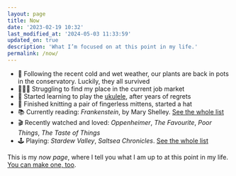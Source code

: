 ```yaml
---
layout: page
title: Now
date: '2023-02-19 10:32'
last_modified_at: '2024-05-03 11:33:59'
updated_on: true
description: 'What I’m focused on at this point in my life.'
permalink: /now/
---
```

<ul class="mb-5">
  <li class="border-bottom mt-2">🌱 Following the recent cold and wet weather, our plants are back in pots in the conservatory. Luckily, they all survived</li>
  <li class="border-bottom mt-2">👩🏻‍💻 Struggling to find my place in the current job market</li>
  <li class="border-bottom mt-2">🎼 Started learning to play the <a href="{{ site.url }}/tag/ukulele/">ukulele</a>, after years of regrets</li>
  <li class="border-bottom mt-2">🧶 Finished knitting a pair of fingerless mittens, started a hat</li>
  <li class="border-bottom mt-2">📚 Currently reading: <em>Frankenstein</em>, by Mary Shelley. <a href="{{ site.url }}/books/books-im-reading/">See the whole list</a></li>
  <li class="border-bottom mt-2">🎬 Recently watched and loved: <em>Oppenheimer</em>, <em>The Favourite</em>, <em>Poor Things</em>, <em>The Taste of Things</em></li>
  <li class="border-bottom mt-2">🕹️ Playing: <em>Stardew Valley</em>, <em>Saltsea Chronicles</em>. <a href="{{ site.url }}/personal/videogames-im-playing/#current">See the whole list</a></li>
</ul>

This is my *now page*, where I tell you what I am up to at this point in my life. [You can make one, too](https://nownownow.com/about).
